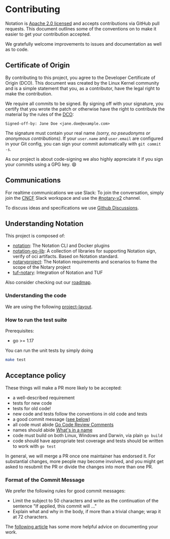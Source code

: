 # Contributing

Notation is [Apache 2.0 licensed](https://github.com/notaryproject/notation/blob/main/LICENSE) and
accepts contributions via GitHub pull requests. This document outlines
some of the conventions on to make it easier to get your contribution
accepted.

We gratefully welcome improvements to issues and documentation as well as to
code.

## Certificate of Origin

By contributing to this project, you agree to the Developer Certificate of
Origin (DCO). This document was created by the Linux Kernel community and is a
simple statement that you, as a contributor, have the legal right to make the
contribution.

We require all commits to be signed. By signing off with your signature, you
certify that you wrote the patch or otherwise have the right to contribute the
material by the rules of the [DCO](https://github.com/apps/dco):

`Signed-off-by: Jane Doe <jane.doe@example.com>`

The signature must contain your real name *(sorry, no pseudonyms or anonymous contributions)*.
If your `user.name` and `user.email` are configured in your Git config,
you can sign your commit automatically with `git commit -s`.

As our project is about code-signing we also highly appreciate it if you sign your commits using a GPG key. :smile:

## Communications

For realtime communications we use Slack: To join the conversation, simply
join the [CNCF](https://slack.cncf.io/) Slack workspace and use the
[#notary-v2](https://cloud-native.slack.com/messages/notary-v2/) channel.

To discuss ideas and specifications we use [Github
Discussions](https://github.com/notaryproject/notaryproject/discussions).

## Understanding Notation

This project is composed of:

- [notation](https://github.com/notaryproject/notation): The Notation CLI and Docker plugins
- [notation-go-lib](https://github.com/notaryproject/notation-go): A collection of libraries for supporting Notation sign, verify of oci artifacts. Based on Notation standard.
- [notaryproject](https://github.com/notaryproject/notaryproject): The Notation requirements and scenarios to frame the scope of the Notary project
- [tuf-notary](https://github.com/notaryproject/tuf): Integration of Notation and TUF

Also consider checking out our [roadmap](https://github.com/notaryproject/roadmap).

### Understanding the code

We are using the following [project-layout](https://github.com/golang-standards/project-layout).

### How to run the test suite

Prerequisites:

- go >= 1.17

You can run the unit tests by simply doing

```bash
make test
```

## Acceptance policy

These things will make a PR more likely to be accepted:

- a well-described requirement
- tests for new code
- tests for old code!
- new code and tests follow the conventions in old code and tests
- a good commit message ([see below](#format-of-the-commit-message))
- all code must abide [Go Code Review Comments](https://github.com/golang/go/wiki/CodeReviewComments)
- names should abide [What's in a name](https://talks.golang.org/2014/names.slide#1)
- code must build on both Linux, Windows and Darwin, via plain `go build`
- code should have appropriate test coverage and tests should be written
  to work with `go test`

In general, we will merge a PR once one maintainer has endorsed it.
For substantial changes, more people may become involved, and you might
get asked to resubmit the PR or divide the changes into more than one PR.

### Format of the Commit Message

We prefer the following rules for good commit messages:

- Limit the subject to 50 characters and write as the continuation
  of the sentence "If applied, this commit will ..."
- Explain what and why in the body, if more than a trivial change;
  wrap it at 72 characters.

The [following article](https://chris.beams.io/posts/git-commit/#seven-rules)
has some more helpful advice on documenting your work.
